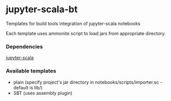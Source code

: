 # jupyter-scala-bt
Templates for build tools integration of jupyter-scala notebooks

Each template uses ammonite script to load jars from appropriate directory.

### Dependencies
[jupyter-scala](https://github.com/alexarchambault/jupyter-scala)

### Available templates
* plain (specify project's jar directory in notebooks/scripts/importer.sc - default is lib/)
* SBT (uses assembly plugin)
